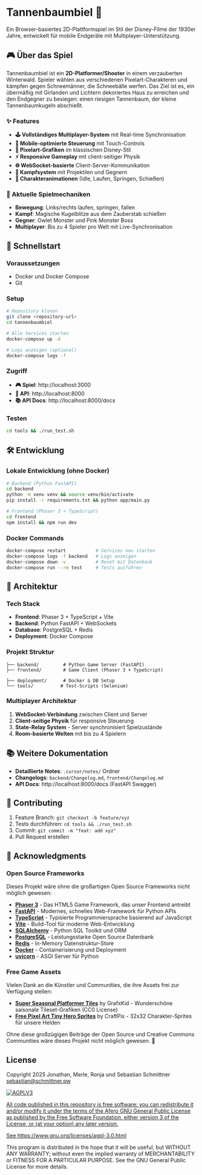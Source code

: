 # Tannenbaumbiel 🎄

Ein Browser-basiertes 2D-Plattformspiel im Stil der Disney-Filme der 1930er Jahre, entwickelt für mobile Endgeräte mit Multiplayer-Unterstützung.

## 🎮 Über das Spiel

Tannenbaumbiel ist ein **2D-Platformer/Shooter** in einem verzauberten Winterwald. Spieler wählen aus verschiedenen Pixelart-Charakteren und kämpfen gegen Schneemänner, die Schneebälle werfen. Das Ziel ist es, ein übermäßig mit Girlanden und Lichtern dekoriertes Haus zu erreichen und den Endgegner zu besiegen: einen riesigen Tannenbaum, der kleine Tannenbaumkugeln abschießt.

### ✨ Features

- **🕹️ Vollständiges Multiplayer-System** mit Real-time Synchronisation
- **📱 Mobile-optimierte Steuerung** mit Touch-Controls
- **🎨 Pixelart-Grafiken** im klassischen Disney-Stil
- **⚡ Responsive Gameplay** mit client-seitiger Physik
- **🌐 WebSocket-basierte** Client-Server-Kommunikation
- **🎯 Kampfsystem** mit Projektilen und Gegnern
- **🏃 Charakteranimationen** (Idle, Laufen, Springen, Schießen)

### 🎲 Aktuelle Spielmechaniken

- **Bewegung**: Links/rechts laufen, springen, fallen
- **Kampf**: Magische Kugelblitze aus dem Zauberstab schießen
- **Gegner**: Owlet Monster und Pink Monster Boss
- **Multiplayer**: Bis zu 4 Spieler pro Welt mit Live-Synchronisation

## 🚀 Schnellstart

### Voraussetzungen

- Docker und Docker Compose
- Git

### Setup

```bash
# Repository klonen
git clone <repository-url>
cd tannenbaumbiel

# Alle Services starten
docker-compose up -d

# Logs anzeigen (optional)
docker-compose logs -f
```

### Zugriff

- **🎮 Spiel**: http://localhost:3000
- **🔧 API**: http://localhost:8000
- **📚 API Docs**: http://localhost:8000/docs

### Testen

```bash
cd tools && ./run_test.sh
```

## 🛠️ Entwicklung

### Lokale Entwicklung (ohne Docker)

```bash
# Backend (Python FastAPI)
cd backend
python -m venv venv && source venv/bin/activate
pip install -r requirements.txt && python app/main.py

# Frontend (Phaser 3 + TypeScript)
cd frontend
npm install && npm run dev
```

### Docker Commands

```bash
docker-compose restart           # Services neu starten
docker-compose logs -f backend   # Logs anzeigen
docker-compose down -v           # Reset mit Datenbank
docker-compose run --rm test     # Tests ausführen
```

## 📁 Architektur

### Tech Stack

- **Frontend**: Phaser 3 + TypeScript + Vite
- **Backend**: Python FastAPI + WebSockets
- **Database**: PostgreSQL + Redis
- **Deployment**: Docker Compose

### Projekt Struktur

```
├── backend/         # Python Game Server (FastAPI)
├── frontend/        # Game Client (Phaser 3 + TypeScript)

├── deployment/      # Docker & DB Setup
└── tools/          # Test-Scripts (Selenium)
```

### Multiplayer Architektur

1. **WebSocket-Verbindung** zwischen Client und Server
2. **Client-seitige Physik** für responsive Steuerung
3. **State-Relay System** - Server synchronisiert Spielzustände
4. **Room-basierte Welten** mit bis zu 4 Spielern

## 📚 Weitere Dokumentation

- **Detaillierte Notes**: `.cursor/notes/` Ordner
- **Changelogs**: `backend/Changelog.md`, `frontend/Changelog.md`
- **API Docs**: http://localhost:8000/docs (FastAPI Swagger)

## 🤝 Contributing

1. Feature Branch: `git checkout -b feature/xyz`
2. Tests durchführen: `cd tools && ./run_test.sh`
3. Commit: `git commit -m "feat: add xyz"`
4. Pull Request erstellen

## 🙏 Acknowledgments

### Open Source Frameworks

Dieses Projekt wäre ohne die großartigen Open Source Frameworks nicht möglich gewesen:

- **[Phaser 3](https://phaser.io/)** - Das HTML5 Game Framework, das unser Frontend antreibt
- **[FastAPI](https://fastapi.tiangolo.com/)** - Modernes, schnelles Web-Framework für Python APIs
- **[TypeScript](https://www.typescriptlang.org/)** - Typisierte Programmiersprache basierend auf JavaScript
- **[Vite](https://vitejs.dev/)** - Build-Tool für moderne Web-Entwicklung
- **[SQLAlchemy](https://www.sqlalchemy.org/)** - Python SQL Toolkit und ORM
- **[PostgreSQL](https://www.postgresql.org/)** - Leistungsstarke Open Source Datenbank
- **[Redis](https://redis.io/)** - In-Memory Datenstruktur-Store
- **[Docker](https://www.docker.com/)** - Containerisierung und Deployment
- **[uvicorn](https://www.uvicorn.org/)** - ASGI Server für Python

### Free Game Assets

Vielen Dank an die Künstler und Communities, die ihre Assets frei zur Verfügung stellen:

- **[Super Seasonal Platformer Tiles](https://opengameart.org/content/super-seasonal-platformer-tiles)** by GrafxKid - Wunderschöne saisonale Tileset-Grafiken (CC0 License)
- **[Free Pixel Art Tiny Hero Sprites](https://craftpix.net/freebies/free-pixel-art-tiny-hero-sprites/)** by CraftPix - 32x32 Charakter-Sprites für unsere Helden

Ohne diese großzügigen Beiträge der Open Source und Creative Commons Communities wäre dieses Projekt nicht möglich gewesen. 🎉

## License

Copyright 2025 Jonathan, Merle, Ronja und Sebastian Schmittner <sebastian@schmittner.pw>

<a href="https://www.gnu.org/licenses/agpl-3.0.html">
<img alt="AGPLV3" style="border-width:0" src="https://www.gnu.org/graphics/agplv3-with-text-162x68.png" /><br />

All code published in this repository is free software: you can redistribute it and/or modify it under the terms of the Afero
GNU General Public License as published by the Free Software Foundation, either version 3 of the License, or
(at your option) any later version.

See https://www.gnu.org/licenses/agpl-3.0.html
</a>

This program is distributed in the hope that it will be useful, but WITHOUT ANY WARRANTY; without even the implied
warranty of MERCHANTABILITY or FITNESS FOR A PARTICULAR PURPOSE. See the GNU General Public License for more details.

